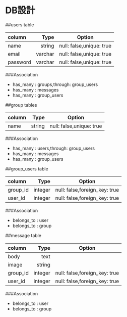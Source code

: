 # DB設計

##users table

| column     | Type        | Option                   |
|:-----------|------------:|:------------------------:|
|  name      | string      | null: false,unique: true |
|  email     | varchar     | null: false,unique: true |
|  password  | varchar     | null: false,unique: true |

###Association

* has_many : groups,through: group_users
* has_many : messages
* has_many : group_users

##group tables

| column     | Type        | Option                   |
|:-----------|------------:|:------------------------:|
|  name      | string      | null: false,unique: true |

###Association

* has_many : users,through: group_users
* has_many : messages
* has_many : group_users

##group_users table

| column     | Type        | Option                        |
|:-----------|------------:|:-----------------------------:|
|  group_id  | integer     | null: false,foreign_key: true |
|  user_id   | integer     | null: false,foreign_key: true |

###Association

* belongs_to : user
* belongs_to : group

##message table

| column     | Type        | Option                        |
|:-----------|------------:|:-----------------------------:|
|  body      | text        |                               |
|  image     | string      |                               |
|  group_id  | integer     | null: false,foreign_key: true |
|  user_id   | integer     | null: false,foreign_key: true |

###Association
* belongs_to : user
* belongs_to : group

